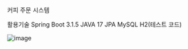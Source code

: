 커피 주문 시스템

활용기술
Spring Boot 3.1.5
JAVA 17 
JPA
MySQL
H2(테스트 코드)


![image](https://github.com/imdaebeen/coffee/assets/33610314/35735042-fc0a-4124-addd-7c67d4fce1f6)

